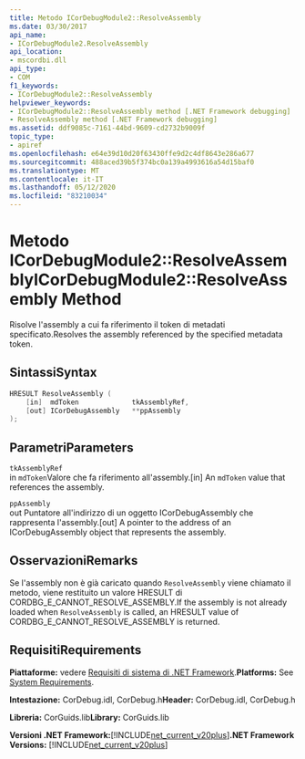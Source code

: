 ```yaml
---
title: Metodo ICorDebugModule2::ResolveAssembly
ms.date: 03/30/2017
api_name:
- ICorDebugModule2.ResolveAssembly
api_location:
- mscordbi.dll
api_type:
- COM
f1_keywords:
- ICorDebugModule2::ResolveAssembly
helpviewer_keywords:
- ICorDebugModule2::ResolveAssembly method [.NET Framework debugging]
- ResolveAssembly method [.NET Framework debugging]
ms.assetid: ddf9085c-7161-44bd-9609-cd2732b9009f
topic_type:
- apiref
ms.openlocfilehash: e64e39d10d20f63430ffe9d2c4df8643e286a677
ms.sourcegitcommit: 488aced39b5f374bc0a139a4993616a54d15baf0
ms.translationtype: MT
ms.contentlocale: it-IT
ms.lasthandoff: 05/12/2020
ms.locfileid: "83210034"
---
```

# <a name="icordebugmodule2resolveassembly-method"></a><span data-ttu-id="e3ea0-102">Metodo ICorDebugModule2::ResolveAssembly</span><span class="sxs-lookup"><span data-stu-id="e3ea0-102">ICorDebugModule2::ResolveAssembly Method</span></span>

<span data-ttu-id="e3ea0-103">Risolve l'assembly a cui fa riferimento il token di metadati specificato.</span><span class="sxs-lookup"><span data-stu-id="e3ea0-103">Resolves the assembly referenced by the specified metadata token.</span></span>

## <a name="syntax"></a><span data-ttu-id="e3ea0-104">Sintassi</span><span class="sxs-lookup"><span data-stu-id="e3ea0-104">Syntax</span></span>

```cpp
HRESULT ResolveAssembly (
    [in]  mdToken             tkAssemblyRef,
    [out] ICorDebugAssembly   **ppAssembly
);
```

## <a name="parameters"></a><span data-ttu-id="e3ea0-105">Parametri</span><span class="sxs-lookup"><span data-stu-id="e3ea0-105">Parameters</span></span>

`tkAssemblyRef`\
<span data-ttu-id="e3ea0-106">in `mdToken`Valore che fa riferimento all'assembly.</span><span class="sxs-lookup"><span data-stu-id="e3ea0-106">[in] An `mdToken` value that references the assembly.</span></span>

`ppAssembly`\
<span data-ttu-id="e3ea0-107">out Puntatore all'indirizzo di un oggetto ICorDebugAssembly che rappresenta l'assembly.</span><span class="sxs-lookup"><span data-stu-id="e3ea0-107">[out] A pointer to the address of an ICorDebugAssembly object that represents the assembly.</span></span>

## <a name="remarks"></a><span data-ttu-id="e3ea0-108">Osservazioni</span><span class="sxs-lookup"><span data-stu-id="e3ea0-108">Remarks</span></span>

<span data-ttu-id="e3ea0-109">Se l'assembly non è già caricato quando `ResolveAssembly` viene chiamato il metodo, viene restituito un valore HRESULT di CORDBG_E_CANNOT_RESOLVE_ASSEMBLY.</span><span class="sxs-lookup"><span data-stu-id="e3ea0-109">If the assembly is not already loaded when `ResolveAssembly` is called, an HRESULT value of CORDBG_E_CANNOT_RESOLVE_ASSEMBLY is returned.</span></span>

## <a name="requirements"></a><span data-ttu-id="e3ea0-110">Requisiti</span><span class="sxs-lookup"><span data-stu-id="e3ea0-110">Requirements</span></span>

<span data-ttu-id="e3ea0-111">**Piattaforme:** vedere [Requisiti di sistema di .NET Framework](../../get-started/system-requirements.md).</span><span class="sxs-lookup"><span data-stu-id="e3ea0-111">**Platforms:** See [System Requirements](../../get-started/system-requirements.md).</span></span>

<span data-ttu-id="e3ea0-112">**Intestazione:** CorDebug.idl, CorDebug.h</span><span class="sxs-lookup"><span data-stu-id="e3ea0-112">**Header:** CorDebug.idl, CorDebug.h</span></span>

<span data-ttu-id="e3ea0-113">**Libreria:** CorGuids.lib</span><span class="sxs-lookup"><span data-stu-id="e3ea0-113">**Library:** CorGuids.lib</span></span>

<span data-ttu-id="e3ea0-114">**Versioni .NET Framework:**[!INCLUDE[net_current_v20plus](../../../../includes/net-current-v20plus-md.md)]</span><span class="sxs-lookup"><span data-stu-id="e3ea0-114">**.NET Framework Versions:** [!INCLUDE[net_current_v20plus](../../../../includes/net-current-v20plus-md.md)]</span></span>
